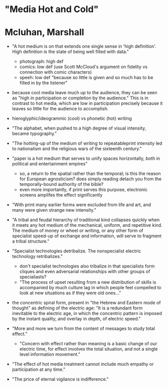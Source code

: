 # "Media Hot and Cold" #
# Mcluhan, Marshall #

- "A hot medium is on that extends one single sense in 'high definition'. High definition is the state of being well filled with data."
	- photograph: high def
	- comics: low def	(use Scott McCloud's argument on fidelity vs connection with comic characters)
	- speeh: low def "because so little is given and so much has to be filled in by the listener"

- because cool media leave much up to the audience, they can be seen as "high in participation or completion by the audience." This is in contrast to hot media, which are low in participation precisely because it leaves so little for the audience to accomplish.

- hieroglyphic/ideogrammic (cool) vs phonetic (hot) writing

- "The alphabet, when pushed to a high degree of visual intensity, became typography."

- "The hotting-up of the medium of writing to repeatableprint intensity led to nationalism and the religious wars of the sixteenth century."

- "paper is a hot medium that serves to unify spaces horizontally, both in political and entertainment empires"
	- so, a return to the spatial rather than the temporal; is this the reason for European agnosticism? does simply reading detach you from the temporally-bound authority of the bible?
	- even more importantly, if print serves this purpose, electronic screens amplifes the effect significantly

- "With print many earlier forms were excluded from life and art, and many were given strange new intensity."

- "A tribal and feudal hierarchy of traditional kind collapses quickly when it meets any hot medium of the mechanical, uniform, and repetitive kind. The medium of money or wheel or writing, or any other form of specialist speed-up of exchange and information, will serve to fragment a tribal structure."

- "Specialist technologies detribalize. The nonspecialist electric technology retribalizes."
	- don't specialist technologies also tribalize in that specialists form cliques and even adversarial relationships with other groups of specialiasts?
	- "The process of upset resulting from a new distribution of skills is accompanied by much culture lag in which people feel compelled to look at new situations as if they were old ones..."

- the concentric spiral form, present in "the Hebrew and Eastern mode of thought" as defining of the electric age: "It is a redundant form inevitable to the electric age, in which the concentric pattern is imposed by the instant quality, and overlay in depth, of electric speed."

- "More and more we turn from the content of messages to study total effect."
	- "Concern with effect rather than meaning is a basic change of our electric time, for effect involves the total situation, and not a single level information movement."

- "The effect of hot media treatment cannot include much empathy or participation at any time."

- "The price of eternal vigilance is indifference."


